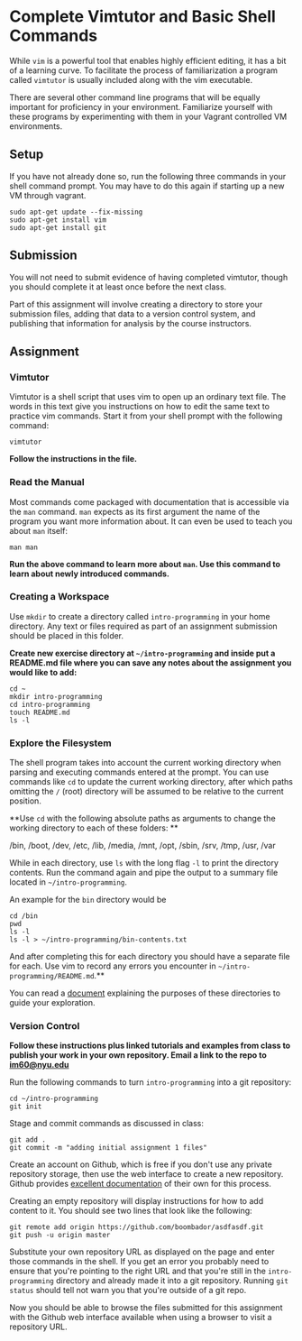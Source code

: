
# Complete Vimtutor and Basic Shell Commands

While `vim` is a powerful tool that enables highly efficient editing, it has
a bit of a learning curve. To facilitate the process of familiarization a
program called `vimtutor` is usually included along with the vim executable.

There are several other command line programs that will be equally important for
proficiency in your environment. Familiarize yourself with these programs by
experimenting with them in your Vagrant controlled VM environments.

## Setup

If you have not already done so, run the following three commands in your shell
command prompt. You may have to do this again if starting up a new VM through
vagrant.

    sudo apt-get update --fix-missing
    sudo apt-get install vim
    sudo apt-get install git

## Submission

You will not need to submit evidence of having completed vimtutor, though you
should complete it at least once before the next class.

Part of this assignment will involve creating a directory to store your
submission files, adding that data to a version control system, and publishing
that information for analysis by the course instructors.

## Assignment

### Vimtutor

Vimtutor is a shell script that uses vim to open up an ordinary text file. The
words in this text give you instructions on how to edit the same text to
practice vim commands. Start it from your shell prompt with the following
command:

    vimtutor

**Follow the instructions in the file.**

### Read the Manual

Most commands come packaged with documentation that is accessible via the `man`
command. `man` expects as its first argument the name of the program you want
more information about. It can even be used to teach you about `man` itself:

    man man

**Run the above command to learn more about `man`. Use this command to learn
about newly introduced commands.**

### Creating a Workspace

Use `mkdir` to create a directory called `intro-programming` in your home
directory. Any text or files required as part of an assignment submission should
be placed in this folder.

**Create new exercise directory at `~/intro-programming` and inside put a
README.md file where you can save any notes about the assignment you would like
to add:**

    cd ~
    mkdir intro-programming
    cd intro-programming
    touch README.md
    ls -l


### Explore the Filesystem

The shell program takes into account the current working directory when parsing
and executing commands entered at the prompt. You can use commands like `cd` to
update the current working directory, after which paths omitting the `/` (root)
directory will be assumed to be relative to the current position.

**Use `cd` with the following absolute paths as arguments to change the working
directory to each of these folders: **

/bin, /boot, /dev, /etc, /lib, /media, /mnt, /opt, /sbin, /srv, /tmp, /usr, /var

While in each directory, use `ls` with the long flag `-l` to print the directory
contents. Run the command again and pipe the output to a summary file located in
`~/intro-programming`.

An example for the `bin` directory would be

    cd /bin
    pwd
    ls -l
    ls -l > ~/intro-programming/bin-contents.txt

And after completing this for each directory you should have a separate file for
each. Use vim to record any errors you encounter in
`~/intro-programming/README.md`.**

You can read a
[document](https://d37djvu3ytnwxt.cloudfront.net/asset-v1:LinuxFoundationX+LFS101x+1T2016+type@asset+block/LFS101_Ch3_Sec1_FSH.pdf)
explaining the purposes of these directories to guide your exploration.

### Version Control

**Follow these instructions plus linked tutorials and examples from class to
publish your work in your own repository. Email a link to the repo to im60@nyu.edu**

Run the following commands to turn `intro-programming` into a git repository:

    cd ~/intro-programming
    git init

Stage and commit commands as discussed in class:

    git add .
    git commit -m "adding initial assignment 1 files"

Create an account on Github, which is free if you don't use any private
repository storage, then use the web interface to create a new repository.
Github provides [excellent
documentation](https://guides.github.com/activities/hello-world/) of their own
for this process.

Creating an empty repository will display instructions for how to add content to
it. You should see two lines that look like the following:

    git remote add origin https://github.com/boombador/asdfasdf.git
    git push -u origin master

Substitute your own repository URL as displayed on the page and enter those
commands in the shell. If you get an error you probably need to ensure that
you're pointing to the right URL and that you're still in the
`intro-programming` directory and already made it into a git repository. Running
`git status` should tell not warn you that you're outside of a git repo.

Now you should be able to browse the files submitted for this assignment with
the Github web interface available when using a browser to visit a repository
URL.

